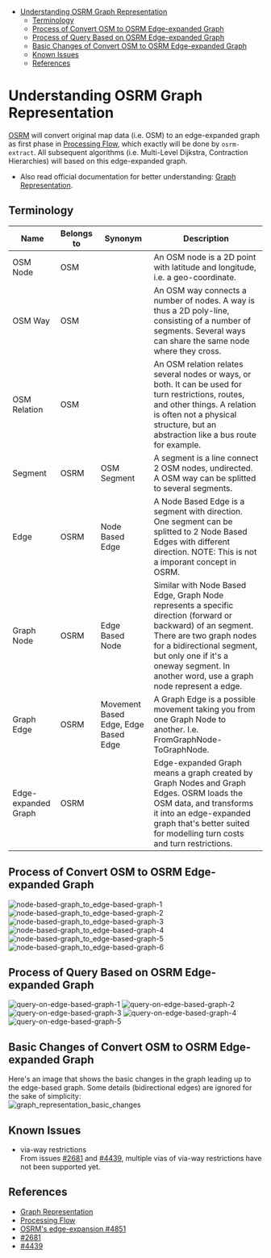 - [Understanding OSRM Graph Representation](#understanding-osrm-graph-representation)
  - [Terminology](#terminology)
  - [Process of Convert OSM to OSRM Edge-expanded Graph](#process-of-convert-osm-to-osrm-edge-expanded-graph)
  - [Process of Query Based on OSRM Edge-expanded Graph](#process-of-query-based-on-osrm-edge-expanded-graph)
  - [Basic Changes of Convert OSM to OSRM Edge-expanded Graph](#basic-changes-of-convert-osm-to-osrm-edge-expanded-graph)
  - [Known Issues](#known-issues)
  - [References](#references)

# Understanding OSRM Graph Representation
[OSRM](https://github.com/Project-OSRM/osrm-backend) will convert original map data (i.e. OSM) to an edge-expanded graph as first phase in [Processing Flow](https://github.com/Project-OSRM/osrm-backend/wiki/Processing-Flow), which exactly will be done by `osrm-extract`. All subsequent algorithms (i.e. Multi-Level Dijkstra, Contraction Hierarchies) will based on this edge-expanded graph.     
- Also read official documentation for better understanding: [Graph Representation](https://github.com/Project-OSRM/osrm-backend/wiki/Graph-representation).      
     

## Terminology
| Name |Belongs to|Synonym|Description|
|------|----------|-------|-----------|
|OSM Node|OSM||An OSM node is a 2D point with latitude and longitude, i.e. a geo-coordinate.|
|OSM Way|OSM||An OSM way connects a number of nodes. A way is thus a 2D poly-line, consisting of a number of segments. Several ways can share the same node where they cross.|
|OSM Relation|OSM||An OSM relation relates several nodes or ways, or both. It can be used for turn restrictions, routes, and other things. A relation is often not a physical structure, but an abstraction like a bus route for example.|
|Segment|OSRM|OSM Segment|A segment is a line connect 2 OSM nodes, undirected. A OSM way can be splitted to several segments.|
|Edge|OSRM|Node Based Edge|A Node Based Edge is a segment with direction. One segment can be splitted to 2 Node Based Edges with different direction. NOTE: This is not a imporant concept in OSRM. |
|Graph Node|OSRM|Edge Based Node|Similar with Node Based Edge, Graph Node represents a specific direction (forward or backward) of an segment. There are two graph nodes for a bidirectional segment, but only one if it's a oneway segment. In another word, use a graph node represent a edge. |
|Graph Edge|OSRM|Movement Based Edge, Edge Based Edge|A Graph Edge is a possible movement taking you from one Graph Node to another. I.e. FromGraphNode-ToGraphNode.|
|Edge-expanded Graph|OSRM||Edge-expanded Graph means a graph created by Graph Nodes and Graph Edges. OSRM loads the OSM data, and transforms it into an edge-expanded graph that's better suited for modelling turn costs and turn restrictions.|

## Process of Convert OSM to OSRM Edge-expanded Graph
![node-based-graph_to_edge-based-graph-1](../graph/node-based-graph_to_edge-based-graph/1.png)
![node-based-graph_to_edge-based-graph-2](../graph/node-based-graph_to_edge-based-graph/2.png)
![node-based-graph_to_edge-based-graph-3](../graph/node-based-graph_to_edge-based-graph/3.png)
![node-based-graph_to_edge-based-graph-4](../graph/node-based-graph_to_edge-based-graph/4.png)
![node-based-graph_to_edge-based-graph-5](../graph/node-based-graph_to_edge-based-graph/5.png)
![node-based-graph_to_edge-based-graph-6](../graph/node-based-graph_to_edge-based-graph/6.png)

## Process of Query Based on OSRM Edge-expanded Graph
![query-on-edge-based-graph-1](../graph/query-on-edge-based-graph/1.png)
![query-on-edge-based-graph-2](../graph/query-on-edge-based-graph/2.png)
![query-on-edge-based-graph-3](../graph/query-on-edge-based-graph/3.png)
![query-on-edge-based-graph-4](../graph/query-on-edge-based-graph/4.png)
![query-on-edge-based-graph-5](../graph/query-on-edge-based-graph/5.png)

## Basic Changes of Convert OSM to OSRM Edge-expanded Graph
Here's an image that shows the basic changes in the graph leading up to the edge-based graph. Some details (bidirectional edges) are ignored for the sake of simplicity:    
![graph_representation_basic_changes](../graph/graph_representation_basic_changes.png)

## Known Issues 
- via-way restrictions    
From issues [#2681](https://github.com/Project-OSRM/osrm-backend/issues/2681#issuecomment-313080353) and [#4439](https://github.com/Project-OSRM/osrm-backend/issues/4439), multiple vias of via-way restrictions have not been supported yet.      


## References
- [Graph Representation](https://github.com/Project-OSRM/osrm-backend/wiki/Graph-representation)
- [Processing Flow](https://github.com/Project-OSRM/osrm-backend/wiki/Processing-Flow)
- [OSRM's edge-expansion #4851](https://github.com/Project-OSRM/osrm-backend/issues/4851)
- [#2681](https://github.com/Project-OSRM/osrm-backend/issues/2681#issuecomment-313080353)
- [#4439](https://github.com/Project-OSRM/osrm-backend/issues/4439)